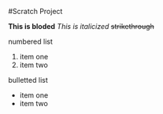 #Scratch Project

**This is bloded**
*This is italicized*
~~strikethrough~~

numbered list
1. item one 
2. item two

bulletted list
 * item one
 * item two
